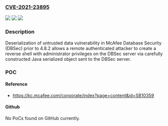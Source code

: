 ### [CVE-2021-23895](https://cve.mitre.org/cgi-bin/cvename.cgi?name=CVE-2021-23895)
![](https://img.shields.io/static/v1?label=Product&message=McAfee%20Database%20Security%20(DBSec)&color=blue)
![](https://img.shields.io/static/v1?label=Version&message=%3C%204.8.2%20&color=brighgreen)
![](https://img.shields.io/static/v1?label=Vulnerability&message=CWE-502%3A%20Deserialization%20of%20Untrusted%20Data&color=brighgreen)

### Description

Deserialization of untrusted data vulnerability in McAfee Database Security (DBSec) prior to 4.8.2 allows a remote authenticated attacker to create a reverse shell with administrator privileges on the DBSec server via carefully constructed Java serialized object sent to the DBSec server.

### POC

#### Reference
- https://kc.mcafee.com/corporate/index?page=content&id=SB10359

#### Github
No PoCs found on GitHub currently.

